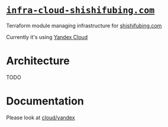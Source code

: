 # [`infra-cloud-shishifubing.com`][repo-url]

Terraform module managing infrastructure for [shishifubing.com][site-url]

Currently it's using [Yandex Cloud][yandex-cloud-url]

# Architecture

TODO

# Documentation

Please look at [cloud/yandex][documentation]

<!-- internal links -->

[documentation]: ./cloud/yandex

<!-- external links -->

[repo-url]: https://github.com/shishifubing/infra-cloud-shishifubing.com
[site-url]: https://shishifubing.com
[yandex-cloud-url]: https://cloud.yandex.com/en
